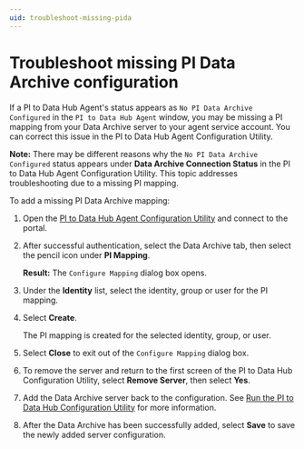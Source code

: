 ```yaml
---
uid: troubleshoot-missing-pida
---
```


# Troubleshoot missing PI Data Archive configuration

If a PI to Data Hub Agent's status appears as `No PI Data Archive Configured` in the `PI to Data Hub Agent` window, you may be missing a PI mapping from your Data Archive server to your agent service account. You can correct this issue in the PI to Data Hub Agent Configuration Utility.

**Note:** There may be different reasons why the `No PI Data Archive Configured` status appears under **Data Archive Connection Status** in the PI to Data Hub Agent Configuration Utility. This topic addresses troubleshooting due to a missing PI mapping.

To add a missing PI Data Archive mapping:

1. Open the [PI to Data Hub Agent Configuration Utility](xref:pi-to-ocs-utility) and connect to the portal.

1. After successful authentication, select the Data Archive tab, then select the pencil icon under **PI Mapping**.  

    **Result:** The `Configure Mapping` dialog box opens.

1. Under the **Identity** list, select the identity, group or user for the PI mapping.

1. Select **Create**.

   The PI mapping is created for the selected identity, group, or user.

1. Select **Close** to exit out of the `Configure Mapping` dialog box. 

1. To remove the server and return to the first screen of the PI to Data Hub Configuration Utility, select **Remove Server**, then select **Yes**.

1. Add the Data Archive server back to the configuration. See [Run the PI to Data Hub Configuration Utility](xref:pi-to-ocs-utility) for more information.  

1. After the Data Archive has been successfully added, select **Save** to save the newly added server configuration.
